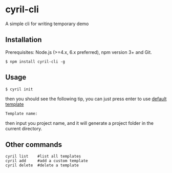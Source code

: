 # cyril-cli
A simple cli for writing temporary demo

## Installation
Prerequisites: Node.js (>=4.x, 6.x preferred), npm version 3+ and Git.
```
$ npm install cyril-cli -g
```
## Usage
```
$ cyril init
```
then you should see the following tip, you can just press enter to use [default template](https://github.com/Cyrilszq/cyril-cli/tree/normal-template)
```
Template name:
```
then input you project name, and it will generate a project folder in the current directory.

## Other commands
```
cyril list    #list all templates
cyril add     #add a custom template
cyril delete  #delete a template
```
